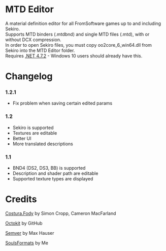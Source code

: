 # MTD Editor
A material definition editor for all FromSoftware games up to and including Sekiro.  
Supports MTD binders (.mtdbnd) and single MTD files (.mtd), with or without DCX compression.  
In order to open Sekiro files, you must copy oo2core_6_win64.dll from Sekiro into the MTD Editor folder.  
Requires [.NET 4.7.2](https://www.microsoft.com/net/download/thank-you/net472) - Windows 10 users should already have this.  

# Changelog
### 1.2.1
* Fix problem when saving certain edited params

### 1.2
* Sekiro is supported
* Textures are editable
* Better UI
* More translated descriptions

### 1.1
* BND4 (DS2, DS3, BB) is supported
* Description and shader path are editable
* Supported texture types are displayed

# Credits
[Costura.Fody](https://github.com/Fody/Costura) by Simon Cropp, Cameron MacFarland

[Octokit](https://github.com/octokit/octokit.net) by GitHub

[Semver](https://github.com/maxhauser/semver) by Max Hauser

[SoulsFormats](https://github.com/JKAnderson/SoulsFormats) by Me